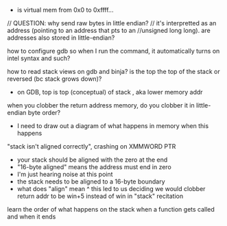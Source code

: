 - is virtual mem from 0x0 to 0xffff...

// QUESTION: why send raw bytes in little endian?
    // it's interpretted as an address (pointing to an address that pts to an
    //unsigned long long). are addresses also stored in little-endian?

how to configure gdb so when I run the command, it automatically turns on intel syntax and such?

how to read stack views on gdb and binja? is the top the top of the stack or reversed (bc stack grows down)?
- on GDB, top is top (conceptual) of stack , aka lower memory addr

when you clobber the return address memory, do you clobber it in little-endian byte order?
- I need to draw out a diagram of what happens in memory when this happens

"stack isn't aligned correctly", crashing on XMMWORD PTR
- your stack should be aligned with the zero at the end
- "16-byte aligned" means the address must end in zero
- I'm just hearing noise at this point
- the stack needs to be aligned to a 16-byte boundary
- what does "align" mean
^ this led to us deciding we would clobber return addr to be win+5 instead of win in "stack" recitation

learn the order of what happens on the stack when a function gets called and when it ends